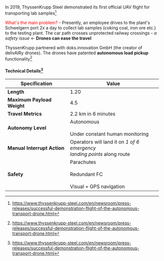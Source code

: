 In 2019, ThyssenKrupp Steel demonstrated its first official UAV flight for transporting lab samples[^1]

<span style="color:red">What's the main problem?</span> - Presently, an employee drives to the plant's Schwelgern port 2x a day to collect lab samples (coking coal, iron ore etc.) to the testing plant. The car path crosses unprotected railway crossings - *a safety issue* <- **Drones can ease the travel**

ThyssenKrupp partnered with doks.innovation GmbH (the creator of delivAIRy drones). The drones have patented **autonomous load pickup** functionality[^1]
#### Technical Details[^1]

| Specification               | Value                                                                      |
| --------------------------- | -------------------------------------------------------------------------- |
| **Length**                  | 1.20                                                                       |
| **Maximum Payload Weight**  | 4.5                                                                        |
| **Travel Metrics**          | 2.2 km in 6 minutes                                                        |
| **Autonomy Level**          | Autonomous<br><br>Under constant human monitoring                          |
| **Manual Interrupt Action** | Operators will land it on *1 of 6 emergency<br>landing points* along route |
| **Safety**                  | Parachutes<br><br>Redundant FC<br><br>Visual + GPS navigation              |

[^1]: https://www.thyssenkrupp-steel.com/en/newsroom/press-releases/successful-demonstration-flight-of-the-autonomous-transport-drone.html

